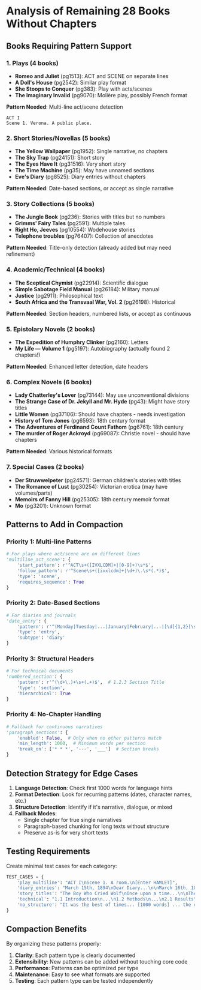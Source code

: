 # Analysis of Remaining 28 Books Without Chapters

## Books Requiring Pattern Support

### 1. Plays (4 books)
- **Romeo and Juliet** (pg1513): ACT and SCENE on separate lines
- **A Doll's House** (pg2542): Similar play format
- **She Stoops to Conquer** (pg383): Play with acts/scenes
- **The Imaginary Invalid** (pg9070): Molière play, possibly French format

**Pattern Needed**: Multi-line act/scene detection
```
ACT I
Scene 1. Verona. A public place.
```

### 2. Short Stories/Novellas (5 books)
- **The Yellow Wallpaper** (pg1952): Single narrative, no chapters
- **The Sky Trap** (pg24151): Short story
- **The Eyes Have It** (pg31516): Very short story
- **The Time Machine** (pg35): May have unnamed sections
- **Eve's Diary** (pg8525): Diary entries without chapters

**Pattern Needed**: Date-based sections, or accept as single narrative

### 3. Story Collections (5 books)
- **The Jungle Book** (pg236): Stories with titles but no numbers
- **Grimms' Fairy Tales** (pg2591): Multiple tales
- **Right Ho, Jeeves** (pg10554): Wodehouse stories
- **Telephone troubles** (pg76407): Collection of anecdotes

**Pattern Needed**: Title-only detection (already added but may need refinement)

### 4. Academic/Technical (4 books)
- **The Sceptical Chymist** (pg22914): Scientific dialogue
- **Simple Sabotage Field Manual** (pg26184): Military manual
- **Justice** (pg2911): Philosophical text
- **South Africa and the Transvaal War, Vol. 2** (pg26198): Historical

**Pattern Needed**: Section headers, numbered lists, or accept as continuous

### 5. Epistolary Novels (2 books)
- **The Expedition of Humphry Clinker** (pg2160): Letters
- **My Life — Volume 1** (pg5197): Autobiography (actually found 2 chapters!)

**Pattern Needed**: Enhanced letter detection, date headers

### 6. Complex Novels (6 books)
- **Lady Chatterley's Lover** (pg73144): May use unconventional divisions
- **The Strange Case of Dr. Jekyll and Mr. Hyde** (pg43): Might have story titles
- **Little Women** (pg37106): Should have chapters - needs investigation
- **History of Tom Jones** (pg6593): 18th century format
- **The Adventures of Ferdinand Count Fathom** (pg6761): 18th century
- **The murder of Roger Ackroyd** (pg69087): Christie novel - should have chapters

**Pattern Needed**: Various historical formats

### 7. Special Cases (2 books)
- **Der Struwwelpeter** (pg24571): German children's stories with titles
- **The Romance of Lust** (pg30254): Victorian erotica (may have volumes/parts)
- **Memoirs of Fanny Hill** (pg25305): 18th century memoir format
- **Mo** (pg3201): Unknown format

## Patterns to Add in Compaction

### Priority 1: Multi-line Patterns
```python
# For plays where act/scene are on different lines
'multiline_act_scene': {
    'start_pattern': r'^ACT\s+([IVXLCDM]+|[0-9]+)\s*$',
    'follow_pattern': r'^Scene\s+([ivxlcdm]+|\d+)\.\s*(.*)$',
    'type': 'scene',
    'requires_sequence': True
}
```

### Priority 2: Date-Based Sections
```python
# For diaries and journals
'date_entry': {
    'pattern': r'^(Monday|Tuesday|...|January|February|...|[\d]{1,2}[\s\-/][\w]+[\s\-/][\d]{2,4})',
    'type': 'entry',
    'subtype': 'diary'
}
```

### Priority 3: Structural Headers
```python
# For technical documents
'numbered_section': {
    'pattern': r'^(\d+\.)+\s+(.+)$',  # 1.2.3 Section Title
    'type': 'section',
    'hierarchical': True
}
```

### Priority 4: No-Chapter Handling
```python
# Fallback for continuous narratives
'paragraph_sections': {
    'enabled': False,  # Only when no other patterns match
    'min_length': 1000,  # Minimum words per section
    'break_on': ['* * *', '---', '___']  # Section breaks
}
```

## Detection Strategy for Edge Cases

1. **Language Detection**: Check first 1000 words for language hints
2. **Format Detection**: Look for recurring patterns (dates, character names, etc.)
3. **Structure Detection**: Identify if it's narrative, dialogue, or mixed
4. **Fallback Modes**:
   - Single chapter for true single narratives
   - Paragraph-based chunking for long texts without structure
   - Preserve as-is for very short texts

## Testing Requirements

Create minimal test cases for each category:
```python
TEST_CASES = {
    'play_multiline': "ACT I\nScene 1. A room.\n[Enter HAMLET]",
    'diary_entries': "March 15th, 1894\nDear Diary...\n\nMarch 16th, 1894\n...",
    'story_titles': "The Boy Who Cried Wolf\nOnce upon a time...\n\nThe Tortoise and the Hare\n...",
    'technical': "1.1 Introduction\n...\n1.2 Methods\n...\n2.1 Results\n...",
    'no_structure': "It was the best of times... [1000 words] ... the end."
}
```

## Compaction Benefits

By organizing these patterns properly:
1. **Clarity**: Each pattern type is clearly documented
2. **Extensibility**: New patterns can be added without touching core code
3. **Performance**: Patterns can be optimized per type
4. **Maintenance**: Easy to see what formats are supported
5. **Testing**: Each pattern type can be tested independently